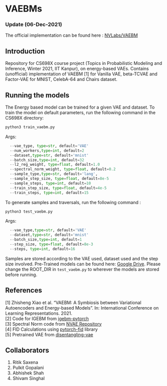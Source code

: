 # VAEBMs

### Update (06-Dec-2021)
The official implementation can be found here : [NVLabs/VAEBM](https://github.com/NVlabs/VAEBM)

## Introduction
Repository for CS698X course project (Topics in Probabilistic Modeling and Inference, Winter 2021, IIT Kanpur), on energy-based VAEs. Contains (unofficial) implementation of VAEBM [1] for Vanilla VAE, beta-TCVAE and Factor-VAE for MNIST, CelebA-64 and Chairs dataset. 

## Running the models
The Energy based model can be trained for a given VAE and dataset.
To train the model on default parameters, run the following command in the CS698X directory:

```bash
python3 train_vaebm.py
```
Args:
```python
  --vae_type, type=str, default='VAE'
  --num_workers,type=int, default=2
  --dataset,type=str, default='mnist'
  --batch_size,type=int, default=32
  --l2_reg_weight, type=float, default=1.0
  --spectral_norm_weight, type=float, default=0.2
  --sample_type,type=str, default='lang',
  --sample_step_size, type=float, default=8e-5
  --sample_steps, type=int, default=10
  --train_step_size, type=float, default=4e-5
  --train_steps, type=int, default=15
```
To generate samples and traversals, run the following command :
```bash
python3 test_vaebm.py
```

Args:
```python
  --vae_type,type=str, default='VAE'
  --dataset,type=str, default='mnist'
  --batch_size,type=int, default=1
  --step_size, type=float, default=8e-3
  --steps, type=int, default=16
  ```
Samples are stored according to the VAE used, dataset used and the step size involved. Pre-Trained models can be found here: [Google Drive](https://drive.google.com/drive/folders/1RW8uu5ZDbvm8dOZ0nWSHhhz76AY5F0Tf?usp=sharing). Please change the ROOT_DIR in `test_vaebm.py` to wherever the models are stored before running.

## References
[1] Zhisheng Xiao et al. “VAEBM: A Symbiosis between Variational Autoencoders and Energy-based Models”. In: International Conference on Learning Representations. 2021.  
[2] Code for IGEBM from [igebm-pytorch](https://github.com/rosinality/igebm-pytorch)  
[3] Spectral Norm code from [NVAE Repository](https://github.com/NVlabs/NVAE)  
[4] FID Calculations using [pytorch-fid](https://github.com/mseitzer/pytorch-fid) library  
[5] Pretrained VAE from [disentangling-vae](https://github.com/YannDubs/disentangling-vae)

## Collaborators
1. Ritik Saxena
2. Pulkit Gopalani
3. Abhishek Shah
4. Shivam Singhal
